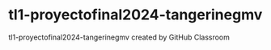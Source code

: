 # tl1-proyectofinal2024-tangerinegmv
tl1-proyectofinal2024-tangerinegmv created by GitHub Classroom
